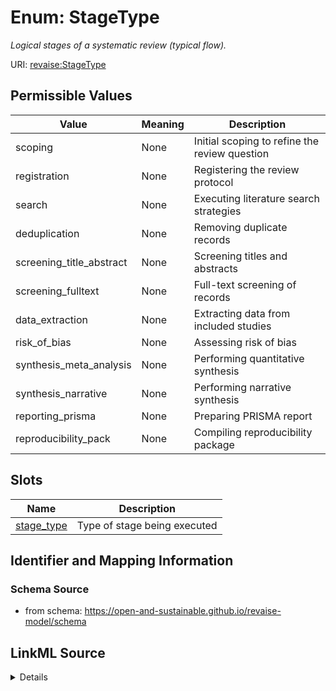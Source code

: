# Enum: StageType 




_Logical stages of a systematic review (typical flow)._



URI: [revaise:StageType](https://open-and-sustainable.github.io/revaise-model/schema/StageType)

## Permissible Values

| Value | Meaning | Description |
| --- | --- | --- |
| scoping | None | Initial scoping to refine the review question |
| registration | None | Registering the review protocol |
| search | None | Executing literature search strategies |
| deduplication | None | Removing duplicate records |
| screening_title_abstract | None | Screening titles and abstracts |
| screening_fulltext | None | Full-text screening of records |
| data_extraction | None | Extracting data from included studies |
| risk_of_bias | None | Assessing risk of bias |
| synthesis_meta_analysis | None | Performing quantitative synthesis |
| synthesis_narrative | None | Performing narrative synthesis |
| reporting_prisma | None | Preparing PRISMA report |
| reproducibility_pack | None | Compiling reproducibility package |




## Slots

| Name | Description |
| ---  | --- |
| [stage_type](stage_type.md) | Type of stage being executed |





## Identifier and Mapping Information






### Schema Source


* from schema: https://open-and-sustainable.github.io/revaise-model/schema






## LinkML Source

<details>
```yaml
name: StageType
description: Logical stages of a systematic review (typical flow).
from_schema: https://open-and-sustainable.github.io/revaise-model/schema
rank: 1000
permissible_values:
  scoping:
    text: scoping
    description: Initial scoping to refine the review question.
  registration:
    text: registration
    description: Registering the review protocol.
  search:
    text: search
    description: Executing literature search strategies.
  deduplication:
    text: deduplication
    description: Removing duplicate records.
  screening_title_abstract:
    text: screening_title_abstract
    description: Screening titles and abstracts.
  screening_fulltext:
    text: screening_fulltext
    description: Full-text screening of records.
  data_extraction:
    text: data_extraction
    description: Extracting data from included studies.
  risk_of_bias:
    text: risk_of_bias
    description: Assessing risk of bias.
  synthesis_meta_analysis:
    text: synthesis_meta_analysis
    description: Performing quantitative synthesis.
  synthesis_narrative:
    text: synthesis_narrative
    description: Performing narrative synthesis.
  reporting_prisma:
    text: reporting_prisma
    description: Preparing PRISMA report.
  reproducibility_pack:
    text: reproducibility_pack
    description: Compiling reproducibility package.

```
</details>
